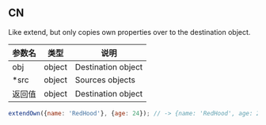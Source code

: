 ## CN

Like extend, but only copies own properties over to the destination object.

|参数名|类型|说明|
|-----|----|---|
|obj   |object|Destination object|
|*src  |object|Sources objects   |
|返回值|object|Destination object|

```javascript
extendOwn({name: 'RedHood'}, {age: 24}); // -> {name: 'RedHood', age: 24}
```